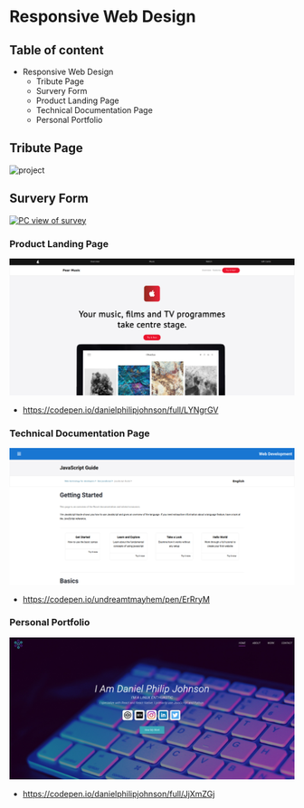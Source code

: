 # Responsive Web Design

## Table of content
- Responsive Web Design
    - Tribute Page
    - Survery Form
    - Product Landing Page
    - Technical Documentation Page
    - Personal Portfolio
## Tribute Page

![project](https://res.cloudinary.com/dpj88/image/upload/v1591612960/fcc/responsive/tributepage_cfeojq.png)

## Survery Form


<a href="https://codepen.io/danielphilipjohnson/full/oNxabPN">![PC view of survey](https://github.com/danielphilipjohnson/HTML-and-CSS-portfolio/blob/master/portfolio-images/suvey-pc-portfolio.png)
</a>


### Product Landing Page
![project](https://raw.githubusercontent.com/danielphilipjohnson/Free-Code-Camp-Portfolio-2018-2019/master/1.Responsive-Web-Design-Certification/3.Product-Landing-Page/img/screenshots/Build-a-Product-Landing-Page-Desktop.png)

- https://codepen.io/danielphilipjohnson/full/LYNgrGV


### Technical Documentation Page
![project](https://raw.githubusercontent.com/danielphilipjohnson/Free-Code-Camp-Portfolio-2018-2019/master/1.Responsive-Web-Design-Certification/4.Technical-Documentation-Page/img/desktop.png)

- https://codepen.io/undreamtmayhem/pen/ErRryM

### Personal Portfolio
![project](https://raw.githubusercontent.com/danielphilipjohnson/Free-Code-Camp-Portfolio-2018-2019/master/1.Responsive-Web-Design-Certification/5.Personal-Portfolio-Webpage/img/screenshots/portfolio-pc.jpg)


- https://codepen.io/danielphilipjohnson/full/JjXmZGj